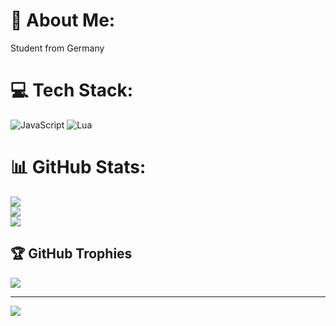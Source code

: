 # 💫 About Me:
Student from Germany


# 💻 Tech Stack:
![JavaScript](https://img.shields.io/badge/javascript-%23323330.svg?style=for-the-badge&logo=javascript&logoColor=%23F7DF1E) ![Lua](https://img.shields.io/badge/lua-%232C2D72.svg?style=for-the-badge&logo=lua&logoColor=white)
# 📊 GitHub Stats:
![](https://github-readme-stats.vercel.app/api?username=Levin&theme=dark&hide_border=false&include_all_commits=false&count_private=false)<br/>
![](https://nirzak-streak-stats.vercel.app/?user=Levin&theme=dark&hide_border=false)<br/>
![](https://github-readme-stats.vercel.app/api/top-langs/?username=Levin&theme=dark&hide_border=false&include_all_commits=false&count_private=false&layout=compact)

## 🏆 GitHub Trophies
![](https://github-profile-trophy.vercel.app/?username=Levin&theme=radical&no-frame=false&no-bg=true&margin-w=4)

---
[![](https://visitcount.itsvg.in/api?id=Levin&icon=0&color=0)](https://visitcount.itsvg.in)

<!-- Proudly created with GPRM ( https://gprm.itsvg.in ) -->
